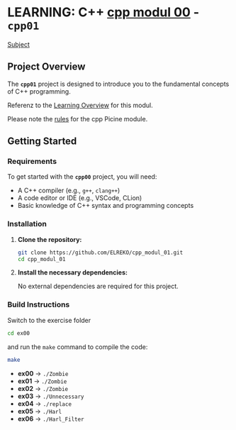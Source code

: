 # LEARNING: C++ [cpp modul 00](doc/PDF/cpp_01_modul_subject.pdf) - **`cpp01`**
[Subject](doc/PDF/cpp_00_modul_subject.pdf)

## Project Overview

The **`cpp01`** project is designed to introduce you to the fundamental concepts of C++ programming. 



Referenz to the [Learning Overview](doc/info/Lerning/cpp01_00_lerning.md) for  this modul.

Please note the [rules](doc/info/rulesetting/cpp_rules_picine.md) for the cpp Picine module.

## Getting Started

### Requirements

To get started with the **`cpp00`** project, you will need:

- A C++ compiler (e.g., `g++`, `clang++`)
- A code editor or IDE (e.g., VSCode, CLion)
- Basic knowledge of C++ syntax and programming concepts

### Installation

1. **Clone the repository:**

   ```bash
   git clone https://github.com/ELREKO/cpp_modul_01.git
   cd cpp_modul_01
   ```

2. **Install the necessary dependencies:**

   No external dependencies are required for this project.

### Build Instructions

Switch to the exercise folder
```bash
cd ex00
```

and run the `make` command to compile the code:

```bash
make
```

- **ex00** → `./Zombie`
- **ex01** → `./Zombie`
- **ex02** → `./Zombie`
- **ex03** → `./Unnecessary`
- **ex04** → `./replace`
- **ex05** → `./Harl`
- **ex06** → `./Harl_Filter`

